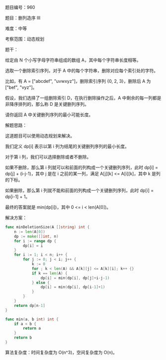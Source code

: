 题目编号：960

题目：删列造序 III

难度：中等

考察范围：动态规划

题干：

给定由 N 个小写字母字符串组成的数组 A，其中每个字符串长度相等。

选取一个删除索引序列，对于 A 中的每个字符串，删除对应每个索引处的字符。

比如，有 A = ["abcdef", "uvwxyz"]，删除索引序列 {0, 2, 3}，删除后 A 为["bef", "vyz"]。

假设，我们选择了一组删除索引 D，在执行删除操作之后，A 中剩余的每一列都是非降序排列的，那么称 D 是关键删列序列。

请你返回 A 中关键删列序列的最小可能长度。

解题思路：

这道题目可以使用动态规划来解决。

我们定义 dp[i] 表示以第 i 列为结尾的关键删列序列的最小长度。

对于第 i 列，我们可以选择删除或者不删除。

如果不删除，那么第 i 列就可以和前面的列构成一个关键删列序列，此时 dp[i] = dp[j] + (i-j-1)，其中 j 是在 i 之前的某一列，满足 A[j][k] <= A[i][k]，其中 k 是列的下标。

如果删除，那么第 i 列就不能和前面的列构成一个关键删列序列，此时 dp[i] = dp[i-1] + 1。

最终的答案就是 min(dp[i])，其中 0 <= i < len(A[0])。

解决方案：

```go
func minDeletionSize(A []string) int {
    n := len(A[0])
    dp := make([]int, n)
    for i := range dp {
        dp[i] = i
    }
    for i := 1; i < n; i++ {
        for j := 0; j < i; j++ {
            k := 0
            for ; k < len(A) && A[k][j] <= A[k][i]; k++ {}
            if k == len(A) {
                dp[i] = min(dp[i], dp[j]+i-j-1)
            } else {
                dp[i] = min(dp[i], dp[i-1]+1)
            }
        }
    }
    return dp[n-1]
}

func min(a, b int) int {
    if a < b {
        return a
    }
    return b
}
```

算法复杂度：时间复杂度为 O(n^3)，空间复杂度为 O(n)。